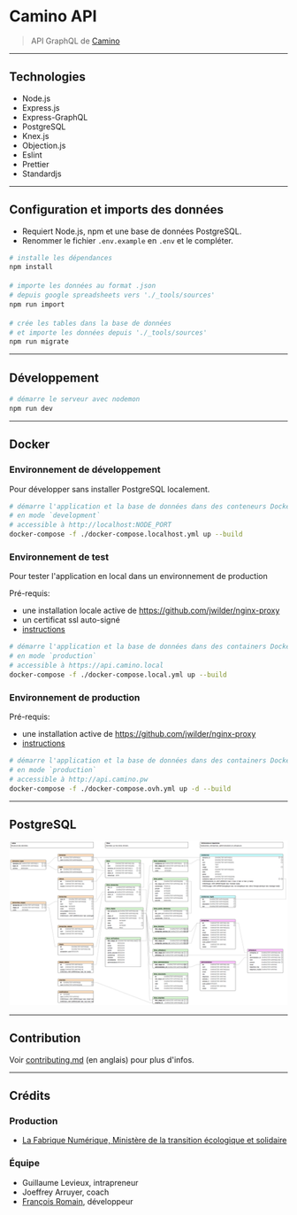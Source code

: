 # Camino API

> API GraphQL de [Camino](http://camino.beta.gouv.fr/)

---

## Technologies

- Node.js
- Express.js
- Express-GraphQL
- PostgreSQL
- Knex.js
- Objection.js
- Eslint
- Prettier
- Standardjs

---

## Configuration et imports des données

- Requiert Node.js, npm et une base de données PostgreSQL.
- Renommer le fichier `.env.example` en `.env` et le compléter.

```bash
# installe les dépendances
npm install

# importe les données au format .json
# depuis google spreadsheets vers './_tools/sources'
npm run import

# crée les tables dans la base de données
# et importe les données depuis './_tools/sources'
npm run migrate
```

---

## Développement

```bash
# démarre le serveur avec nodemon
npm run dev
```

---

## Docker

### Environnement de développement

Pour développer sans installer PostgreSQL localement.

```bash
# démarre l'application et la base de données dans des conteneurs Docker
# en mode `development`
# accessible à http://localhost:NODE_PORT
docker-compose -f ./docker-compose.localhost.yml up --build
```

### Environnement de test

Pour tester l'application en local dans un environnement de production

Pré-requis:

- une installation locale active de https://github.com/jwilder/nginx-proxy
- un certificat ssl auto-signé
- [instructions](https://medium.com/@francoisromain/set-a-local-web-development-environment-with-custom-urls-and-https-3fbe91d2eaf0)

```bash
# démarre l'application et la base de données dans des containers Docker
# en mode `production`
# accessible à https://api.camino.local
docker-compose -f ./docker-compose.local.yml up --build
```

### Environnement de production

Pré-requis:

- une installation active de https://github.com/jwilder/nginx-proxy
- [instructions](https://medium.com/@francoisromain/host-multiple-websites-with-https-inside-docker-containers-on-a-single-server-18467484ab95)

```bash
# démarre l'application et la base de données dans des containers Docker
# en mode `production`
# accessible à http://api.camino.pw
docker-compose -f ./docker-compose.ovh.yml up -d --build
```

---

## PostgreSQL

![camino database schema](_docs/camino-db.png)

---

## Contribution

Voir [contributing.md](contributing.md) (en anglais) pour plus d'infos.

---

## Crédits

### Production

- [La Fabrique Numérique, Ministère de la transition écologique et solidaire](https://www.ecologique-solidaire.gouv.fr/inauguration-fabrique-numerique-lincubateur-des-ministeres-charges-lecologie-et-des-territoires)

### Équipe

- Guillaume Levieux, intrapreneur
- Joeffrey Arruyer, coach
- [François Romain](http://francoisromain.com), développeur

